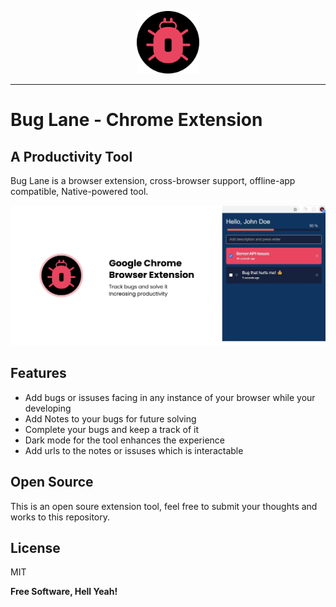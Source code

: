<p align="center">
    <img src="https://raw.githubusercontent.com/imprakashraghu/bug-lane-extension/main/public/icon.png" width="100" height="100" />
</p>

---
# Bug Lane - Chrome Extension
## A Productivity Tool

Bug Lane is a browser extension, cross-browser support, offline-app compatible,
Native-powered tool.

![bug-lane-image](https://github.com/imprakashraghu/bug-lane-extension/blob/main/bug-lane.jpg?raw=true)

## Features

- Add bugs or issuses facing in any instance of your browser while your developing
- Add Notes to your bugs for future solving
- Complete your bugs and keep a track of it
- Dark mode for the tool enhances the experience
- Add urls to the notes or issuses which is interactable

## Open Source

This is an open soure extension tool, feel free to submit your thoughts and works to this repository.

## License

MIT

**Free Software, Hell Yeah!**